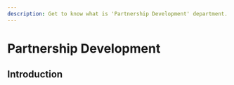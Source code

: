 ```yaml
---
description: Get to know what is 'Partnership Development' department.
---
```


# Partnership Development

## Introduction

